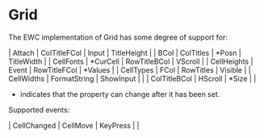 # Grid

The EWC implementation of Grid has some degree of support for:

 |   Attach        |   ColTitleFCol  |   Input         |   TitleHeight |
 |   BCol          |   ColTitles     |  *Posn          |   TitleWidth  |
 |   CellFonts     |  *CurCell       |   RowTitleBCol  |   VScroll     |
 |   CellHeights   |   Event         |   RowTitleFCol  |  *Values      |
 |   CellTypes     |   FCol          |   RowTitles     |   Visible     |
 |   CellWidths    |   FormatString  |   ShowInput     |               |
 |   ColTitleBCol  |   HScroll       |  *Size          |               |

* indicates that the property can change after it has been set.

Supported events:

 |  CellChanged  |  CellMove  |  KeyPress  |              |
